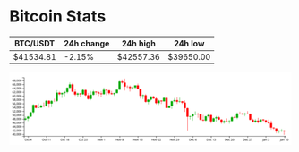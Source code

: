 # Bitcoin Stats

BTC/USDT|24h change|24h high|24h low|
|---|---|---|---|
|$41534.81|-2.15%|$42557.36|$39650.00|

<img src="./chart.svg">
